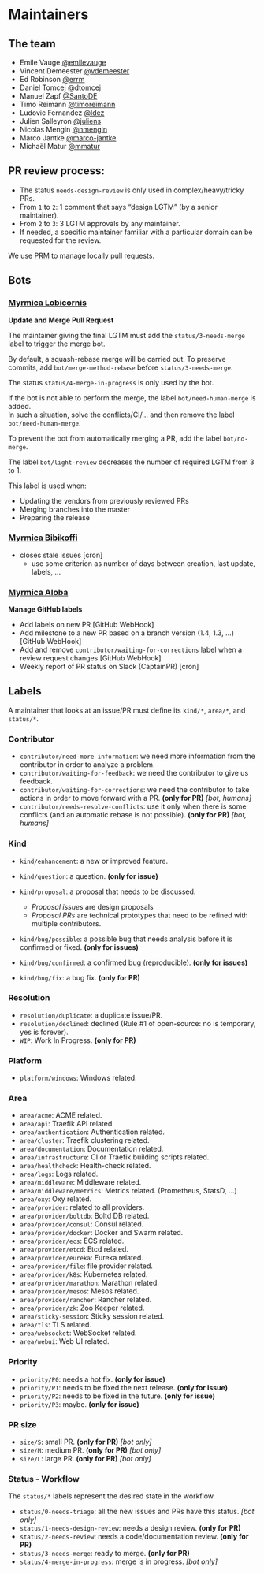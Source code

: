 # Maintainers

## The team

* Emile Vauge [@emilevauge](https://github.com/emilevauge)
* Vincent Demeester [@vdemeester](https://github.com/vdemeester)
* Ed Robinson [@errm](https://github.com/errm)
* Daniel Tomcej [@dtomcej](https://github.com/dtomcej)
* Manuel Zapf [@SantoDE](https://github.com/SantoDE)
* Timo Reimann [@timoreimann](https://github.com/timoreimann)
* Ludovic Fernandez [@ldez](https://github.com/ldez)
* Julien Salleyron [@juliens](https://github.com/juliens)
* Nicolas Mengin [@nmengin](https://github.com/nmengin)
* Marco Jantke [@marco-jantke](https://github.com/marco-jantke)
* Michaël Matur [@mmatur](https://github.com/mmatur)


## PR review process:

* The status `needs-design-review` is only used in complex/heavy/tricky PRs.
* From `1` to `2`: 1 comment that says “design LGTM” (by a senior maintainer).
* From `2` to `3`: 3 LGTM approvals by any maintainer.
* If needed, a specific maintainer familiar with a particular domain can be requested for the review.

We use [PRM](https://github.com/ldez/prm) to manage locally pull requests.


## Bots

### [Myrmica Lobicornis](https://github.com/containous/lobicornis/)

**Update and Merge Pull Request**

The maintainer giving the final LGTM must add the `status/3-needs-merge` label to trigger the merge bot.

By default, a squash-rebase merge will be carried out.
To preserve commits, add `bot/merge-method-rebase` before `status/3-needs-merge`.

The status `status/4-merge-in-progress` is only used by the bot.

If the bot is not able to perform the merge, the label `bot/need-human-merge` is added.  
In such a situation, solve the conflicts/CI/... and then remove the label `bot/need-human-merge`.

To prevent the bot from automatically merging a PR, add the label `bot/no-merge`.

The label `bot/light-review` decreases the number of required LGTM from 3 to 1.

This label is used when:
- Updating the vendors from previously reviewed PRs
- Merging branches into the master
- Preparing the release


### [Myrmica Bibikoffi](https://github.com/containous/bibikoffi/)

* closes stale issues [cron]
    * use some criterion as number of days between creation, last update, labels, ...


### [Myrmica Aloba](https://github.com/containous/aloba)

**Manage GitHub labels**

* Add labels on new PR [GitHub WebHook]
* Add milestone to a new PR based on a branch version (1.4, 1.3, ...) [GitHub WebHook]
* Add and remove `contributor/waiting-for-corrections` label when a review request changes [GitHub WebHook]
* Weekly report of PR status on Slack (CaptainPR) [cron]


## Labels

A maintainer that looks at an issue/PR must define its `kind/*`, `area/*`, and `status/*`.

### Contributor

* `contributor/need-more-information`: we need more information from the contributor in order to analyze a problem.
* `contributor/waiting-for-feedback`: we need the contributor to give us feedback.
* `contributor/waiting-for-corrections`: we need the contributor to take actions in order to move forward with a PR. **(only for PR)** _[bot, humans]_
* `contributor/needs-resolve-conflicts`: use it only when there is some conflicts (and an automatic rebase is not possible). **(only for PR)** _[bot, humans]_

### Kind

* `kind/enhancement`: a new or improved feature.
* `kind/question`: a question. **(only for issue)**
* `kind/proposal`: a proposal that needs to be discussed.
  * _Proposal issues_ are design proposals
  * _Proposal PRs_ are technical prototypes that need to be refined with multiple contributors.

* `kind/bug/possible`: a possible bug that needs analysis before it is confirmed or fixed. **(only for issues)**
* `kind/bug/confirmed`: a confirmed bug (reproducible). **(only for issues)**
* `kind/bug/fix`: a bug fix. **(only for PR)**

### Resolution

* `resolution/duplicate`: a duplicate issue/PR.
* `resolution/declined`: declined (Rule #1 of open-source: no is temporary, yes is forever).
* `WIP`: Work In Progress. **(only for PR)**

### Platform

* `platform/windows`: Windows related.

### Area

* `area/acme`: ACME related.
* `area/api`: Traefik API related.
* `area/authentication`: Authentication related.
* `area/cluster`: Traefik clustering related.
* `area/documentation`: Documentation related.
* `area/infrastructure`: CI or Traefik building scripts related.
* `area/healthcheck`: Health-check related.
* `area/logs`: Logs related.
* `area/middleware`: Middleware related.
* `area/middleware/metrics`: Metrics related. (Prometheus, StatsD, ...)
* `area/oxy`: Oxy related.
* `area/provider`: related to all providers.
* `area/provider/boltdb`: Boltd DB related.
* `area/provider/consul`: Consul related.
* `area/provider/docker`: Docker and Swarm related.
* `area/provider/ecs`: ECS related.
* `area/provider/etcd`: Etcd related.
* `area/provider/eureka`: Eureka related.
* `area/provider/file`: file provider related.
* `area/provider/k8s`: Kubernetes related.
* `area/provider/marathon`: Marathon related.
* `area/provider/mesos`: Mesos related.
* `area/provider/rancher`: Rancher related.
* `area/provider/zk`: Zoo Keeper related.
* `area/sticky-session`: Sticky session related.
* `area/tls`: TLS related.
* `area/websocket`: WebSocket related.
* `area/webui`: Web UI related.

### Priority

* `priority/P0`: needs a hot fix. **(only for issue)**
* `priority/P1`: needs to be fixed the next release. **(only for issue)**
* `priority/P2`: needs to be fixed in the future. **(only for issue)**
* `priority/P3`: maybe. **(only for issue)**

### PR size

* `size/S`: small PR. **(only for PR)** _[bot only]_
* `size/M`: medium PR. **(only for PR)** _[bot only]_
* `size/L`: large PR. **(only for PR)** _[bot only]_

### Status - Workflow

The `status/*` labels represent the desired state in the workflow.

* `status/0-needs-triage`: all the new issues and PRs have this status. _[bot only]_
* `status/1-needs-design-review`: needs a design review. **(only for PR)**
* `status/2-needs-review`: needs a code/documentation review. **(only for PR)**
* `status/3-needs-merge`: ready to merge. **(only for PR)**
* `status/4-merge-in-progress`: merge is in progress. _[bot only]_
